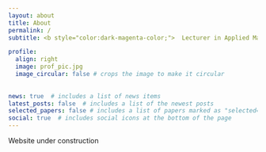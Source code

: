 ```yaml
---
layout: about
title: About
permalink: /
subtitle: <b style="color:dark-magenta-color;">  Lecturer in Applied Mathematics</b>  <span>&#124;</span>   <b>PhD</b>

profile:
  align: right
  image: prof_pic.jpg
  image_circular: false # crops the image to make it circular
  
    
news: true  # includes a list of news items
latest_posts: false  # includes a list of the newest posts
selected_papers: false # includes a list of papers marked as "selected={true}"
social: true  # includes social icons at the bottom of the page
---
```


Website under construction


